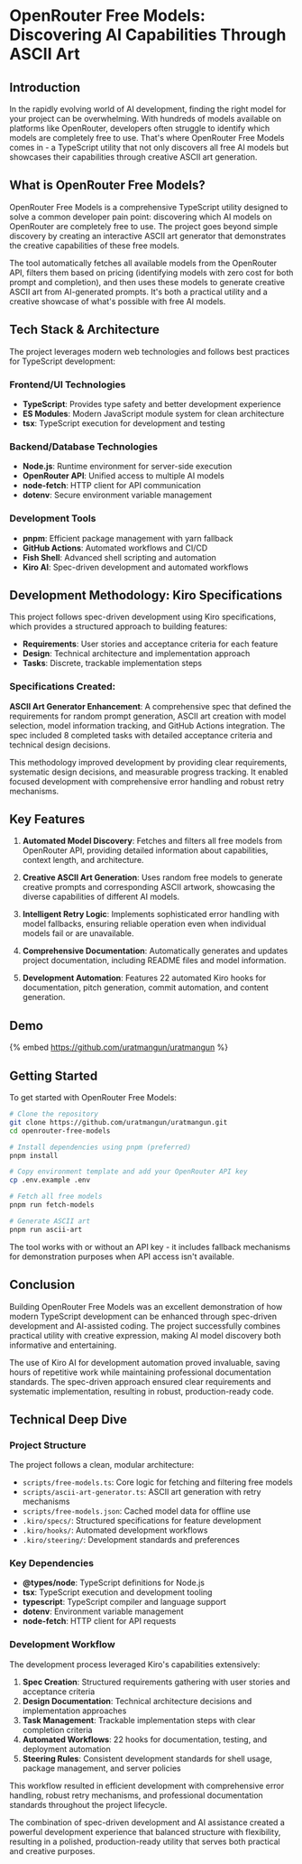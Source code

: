 # OpenRouter Free Models: Discovering AI Capabilities Through ASCII Art

## Introduction

In the rapidly evolving world of AI development, finding the right model for your project can be overwhelming. With hundreds of models available on platforms like OpenRouter, developers often struggle to identify which models are completely free to use. That's where OpenRouter Free Models comes in - a TypeScript utility that not only discovers all free AI models but showcases their capabilities through creative ASCII art generation.

## What is OpenRouter Free Models?

OpenRouter Free Models is a comprehensive TypeScript utility designed to solve a common developer pain point: discovering which AI models on OpenRouter are completely free to use. The project goes beyond simple discovery by creating an interactive ASCII art generator that demonstrates the creative capabilities of these free models.

The tool automatically fetches all available models from the OpenRouter API, filters them based on pricing (identifying models with zero cost for both prompt and completion), and then uses these models to generate creative ASCII art from AI-generated prompts. It's both a practical utility and a creative showcase of what's possible with free AI models.

## Tech Stack & Architecture

The project leverages modern web technologies and follows best practices for TypeScript development:

### Frontend/UI Technologies
- **TypeScript**: Provides type safety and better development experience
- **ES Modules**: Modern JavaScript module system for clean architecture
- **tsx**: TypeScript execution for development and testing

### Backend/Database Technologies  
- **Node.js**: Runtime environment for server-side execution
- **OpenRouter API**: Unified access to multiple AI models
- **node-fetch**: HTTP client for API communication
- **dotenv**: Secure environment variable management

### Development Tools
- **pnpm**: Efficient package management with yarn fallback
- **GitHub Actions**: Automated workflows and CI/CD
- **Fish Shell**: Advanced shell scripting and automation
- **Kiro AI**: Spec-driven development and automated workflows

## Development Methodology: Kiro Specifications

This project follows spec-driven development using Kiro specifications, which provides a structured approach to building features:

- **Requirements**: User stories and acceptance criteria for each feature
- **Design**: Technical architecture and implementation approach  
- **Tasks**: Discrete, trackable implementation steps

### Specifications Created:

**ASCII Art Generator Enhancement**: A comprehensive spec that defined the requirements for random prompt generation, ASCII art creation with model selection, model information tracking, and GitHub Actions integration. The spec included 8 completed tasks with detailed acceptance criteria and technical design decisions.

This methodology improved development by providing clear requirements, systematic design decisions, and measurable progress tracking. It enabled focused development with comprehensive error handling and robust retry mechanisms.

## Key Features

1. **Automated Model Discovery**: Fetches and filters all free models from OpenRouter API, providing detailed information about capabilities, context length, and architecture.

2. **Creative ASCII Art Generation**: Uses random free models to generate creative prompts and corresponding ASCII artwork, showcasing the diverse capabilities of different AI models.

3. **Intelligent Retry Logic**: Implements sophisticated error handling with model fallbacks, ensuring reliable operation even when individual models fail or are unavailable.

4. **Comprehensive Documentation**: Automatically generates and updates project documentation, including README files and model information.

5. **Development Automation**: Features 22 automated Kiro hooks for documentation, pitch generation, commit automation, and content generation.

## Demo

{% embed https://github.com/uratmangun/uratmangun %}

## Getting Started

To get started with OpenRouter Free Models:

```bash
# Clone the repository
git clone https://github.com/uratmangun/uratmangun.git
cd openrouter-free-models

# Install dependencies using pnpm (preferred)
pnpm install

# Copy environment template and add your OpenRouter API key
cp .env.example .env

# Fetch all free models
pnpm run fetch-models

# Generate ASCII art
pnpm run ascii-art
```

The tool works with or without an API key - it includes fallback mechanisms for demonstration purposes when API access isn't available.

## Conclusion

Building OpenRouter Free Models was an excellent demonstration of how modern TypeScript development can be enhanced through spec-driven development and AI-assisted coding. The project successfully combines practical utility with creative expression, making AI model discovery both informative and entertaining.

The use of Kiro AI for development automation proved invaluable, saving hours of repetitive work while maintaining professional documentation standards. The spec-driven approach ensured clear requirements and systematic implementation, resulting in robust, production-ready code.

## Technical Deep Dive

### Project Structure

The project follows a clean, modular architecture:

- `scripts/free-models.ts`: Core logic for fetching and filtering free models
- `scripts/ascii-art-generator.ts`: ASCII art generation with retry mechanisms  
- `scripts/free-models.json`: Cached model data for offline use
- `.kiro/specs/`: Structured specifications for feature development
- `.kiro/hooks/`: Automated development workflows
- `.kiro/steering/`: Development standards and preferences

### Key Dependencies

- **@types/node**: TypeScript definitions for Node.js
- **tsx**: TypeScript execution and development tooling
- **typescript**: TypeScript compiler and language support
- **dotenv**: Environment variable management
- **node-fetch**: HTTP client for API requests

### Development Workflow

The development process leveraged Kiro's capabilities extensively:

1. **Spec Creation**: Structured requirements gathering with user stories and acceptance criteria
2. **Design Documentation**: Technical architecture decisions and implementation approaches
3. **Task Management**: Trackable implementation steps with clear completion criteria
4. **Automated Workflows**: 22 hooks for documentation, testing, and deployment automation
5. **Steering Rules**: Consistent development standards for shell usage, package management, and server policies

This workflow resulted in efficient development with comprehensive error handling, robust retry mechanisms, and professional documentation standards throughout the project lifecycle.

The combination of spec-driven development and AI assistance created a powerful development experience that balanced structure with flexibility, resulting in a polished, production-ready utility that serves both practical and creative purposes.
